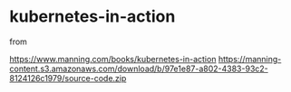 # kubernetes-in-action

from 

https://www.manning.com/books/kubernetes-in-action
https://manning-content.s3.amazonaws.com/download/b/97e1e87-a802-4383-93c2-8124126c1979/source-code.zip

